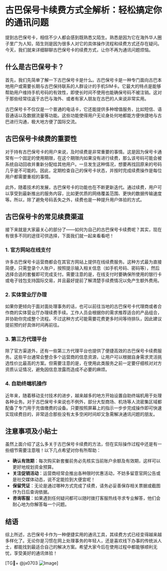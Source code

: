 # 古巴保号卡续费方式全解析：轻松搞定你的通讯问题

提到古巴保号卡，相信不少人都会感到既熟悉又陌生。熟悉是因为它在海外华人圈子里广为人知，陌生则是因为很多人对它的具体操作流程和续费方式还存在疑问。今天，我们就来详细聊聊古巴保号卡的续费方式，让你不再为通讯问题烦恼。

## 什么是古巴保号卡？

首先，我们先简单了解一下古巴保号卡是什么。古巴保号卡是一种专门面向古巴本地用户或需要长期与古巴保持联系的人群设计的手机SIM卡。它最大的特点是能够帮助用户维持手机号码的有效性，即使长时间不使用也能确保号码不被注销。这对于那些经常往返于古巴与海外、或者有家人朋友在古巴的人来说非常实用。

古巴保号卡不仅仅是一个普通的电话卡，它还能提供多种增值服务，比如短信、语音通话以及数据流量等功能。这些功能使得用户无论身处何地都能方便快捷地与古巴进行沟通，极大地方便了国际交流。

## 古巴保号卡续费的重要性

对于持有古巴保号卡的用户来说，及时续费是非常重要的事情。这是因为保号卡通常有一个固定的使用期限，在这个期限内如果没有进行续费，那么该号码可能会被系统自动回收并重新分配给其他用户。一旦发生这种情况，想要再找回原来的号码几乎是不可能的。因此，定期检查自己的保号卡状态，并按时完成续费操作是每位用户都需要重视的事情。

此外，随着技术的发展，古巴保号卡的功能也在不断更新迭代。通过续费，用户可以享受到最新推出的服务内容，比如更优质的网络覆盖范围、更快的数据传输速度等。所以，除了避免号码丢失之外，续费也是一种提升用户体验的方式。

## 古巴保号卡的常见续费渠道

接下来就是大家最关心的部分了——如何为自己的古巴保号卡续费呢？其实，现在有很多不同的途径可供选择，下面我们就一起来看看吧！

### 1. 官方网站在线支付

许多古巴保号卡运营商都会在其官方网站上提供在线续费服务。这种方式最为直接简便，只需登录个人账户，按照提示输入相关信息（如手机号码、密码等），然后选择合适的套餐即可完成支付。需要注意的是，在线支付时要确保所使用的银行卡或电子钱包支持国际交易，并且最好提前了解清楚手续费情况以免产生额外费用。

### 2. 实体营业厅办理

如果你更倾向于面对面处理事务的话，也可以前往当地的古巴保号卡代理商或者合作商的实体营业厅办理续费手续。工作人员会根据你的需求推荐适合的产品组合，并协助你完成整个流程。不过这种方式可能需要花费更多时间等待排队，因此建议提前预约好具体时间再前往。

### 3. 第三方代理平台

除了官方渠道外，还有一些第三方代理平台也提供了便捷高效的古巴保号卡续费服务。这些平台通常会整合多个运营商的信息资源，让用户可以根据自身需求灵活挑选性价比最高的方案。但需要注意的是，在使用此类服务之前一定要仔细核对对方资质认证情况，避免因信息泄露而造成不必要的麻烦。

### 4. 自助终端机操作

近年来，随着移动支付技术的进步，越来越多的地方开始设置自助终端机用于处理各种业务。对于古巴保号卡来说也不例外，部分大型商场、机场等人流密集区域都配备了专门用于充值缴费的设备。只要按照屏幕上的指示一步步完成操作即可快速实现续费目的，非常适合那些没有太多空闲时间却又急需解决通讯问题的朋友。

## 注意事项及小贴士

虽然上面介绍了这么多关于古巴保号卡续费的方法，但在实际操作过程中还是有一些细节需要注意哦！以下几点希望对你有所帮助：

- **确认有效期**：每次购买新套餐前务必先核实当前账户余额及有效期，这样可以更好地规划资金预算。
- **关注促销活动**：运营商经常会推出各种限时优惠活动，不妨多留意官网公告或是社交媒体动态，说不定能捡到大便宜呢！
- **保留凭证**：无论是通过哪种方式完成了续费，请务必妥善保存相关票据或截图作为日后查询依据。
- **咨询客服**：如果遇到任何疑问都可以随时拨打客服热线寻求专业解答，他们会耐心地为你解答每一个问题。

## 结语

综上所述，古巴保号卡作为一种便捷实用的通讯工具，其续费方式已经变得越来越多样化了。无论你是习惯在网上处理事务的年轻人，还是喜欢线下办事的传统派人士，都能找到最适合自己的解决方案。希望大家今后在使用过程中都能够顺利无忧，享受美好的通讯体验！

[TG💪+ @jx0703 ![Image](https://github.com/user-attachments/assets/dbca1d08-cadb-493c-b0ec-ad6f7a83f270)]